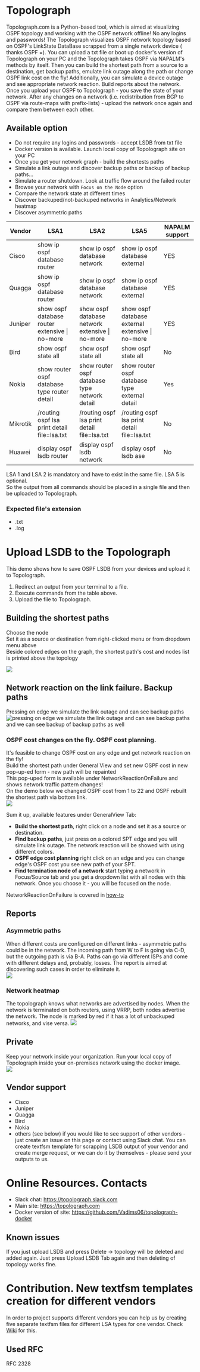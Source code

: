 # Topolograph
Topolograph.com is a Python-based tool, which is aimed at visualizing OSPF topology and working with the OSPF network offline! No any logins and passwords!
The Topolograph visualizes OSPF network topology based on OSPF's LinkState DataBase scrapped from a single network device ( thanks OSPF =). You can upload a txt file or boot up docker's version of Topolograph on your PC and the Topolograph takes OSPF via NAPALM's methods by itself. Then you can build the shortest path from a source to a destination, get backup paths, emulate link outage along the path or change OSPF link cost on the fly! Additionally, you can simulate a device outage and see appropriate network reaction. Build reports about the network.  
Once you upload your OSPF to Topolograph - you save the state of your network. After any changes on a network (i.e. redistribution from BGP to OSPF via route-maps with prefix-lists) - upload the network once again and compare them between each other.

## Available option
* Do not require any logins and passwords - accept LSDB from txt file
* Docker version is available. Launch local copy of Topolograph site on your PC
* Once you get your network graph - build the shortests paths
* Simulate a link outage and discover backup paths or backup of backup paths...
* Simulate a router shutdown. Look at traffic flow around the failed router
* Browse your network with `Focus on the Node` option
* Compare the network state at different times
* Discover backuped/not-backuped networks in Analytics/Network heatmap
* Discover asymmetric paths

| Vendor  | LSA1                                           | LSA2                                            | LSA5                                             | NAPALM support |
|---------|------------------------------------------------|-------------------------------------------------|--------------------------------------------------|----------------|
| Cisco   | show ip ospf database router                   | show ip ospf database network                   | show ip ospf database external                   | YES            |
| Quagga  | show ip ospf database router                   | show ip ospf database network                   | show ip ospf database external                   | YES            |
| Juniper | show ospf database router extensive \| no-more | show ospf database network extensive \| no-more | show ospf database external extensive \| no-more | YES            |
| Bird    | show ospf state all                            | show ospf state all                             | show ospf state all                              | No            |
| Nokia   | show router ospf database type router detail   | show router ospf database type network detail   | show router ospf database type external detail   | Yes           |
| Mikrotik| /routing ospf lsa print detail file=lsa.txt    | /routing ospf lsa print detail file=lsa.txt     | /routing ospf lsa print detail file=lsa.txt      | No            |
| Huawei  | display ospf lsdb router                       | display ospf lsdb network                       | display ospf lsdb ase                            | No            |

  
LSA 1 and LSA 2 is mandatory and have to exist in the same file. LSA 5 is optional.  
So the output from all commands should be placed in a single file and then be uploaded to Topolograph.
### Expected file's extension
- .txt
- .log
# Upload LSDB to the Topolograph
This demo shows how to save OSPF LSDB from your devices and upload it to Topolograph. 
1. Redirect an output from your terminal to a file. 
2. Execute commands from the table above. 
3. Upload the file to Topolograph.

## Building the shortest paths
Choose the node  
Set it as a source or destination from right-clicked menu or from dropdown menu above  
Beside colored edges on the graph, the shortest path's cost and nodes list is printed above the topology  

![](https://github.com/Vadims06/topolograph/blob/master/short_demo_text_file_and_short_paths.gif)
## Network reaction on the link failure. Backup paths
Pressing on edge we simulate the link outage and can see backup paths  
![pressing on edge we simulate the link outage and can see backup paths](https://github.com/Vadims06/topolograph/blob/master/backup_SPT.png)
and we can see backup of backup paths as well  


### OSPF cost changes on the fly. OSPF cost planning.
It's feasible to change OSPF cost on any edge and get network reaction on the fly!  
Build the shortest path under General View and set new OSPF cost in new pop-up-ed form - new path will be repainted  
This pop-uped form is available under NetworkReactionOnFailure and shows network traffic pattern changes!  
On the demo below we changed OSPF cost from 1 to 22 and OSPF rebuilt the shortest path via bottom link.  
![](https://github.com/Vadims06/topolograph/blob/master/ospf-cost-change-on-the-fly.gif)

Sum it up, available features under GeneralView Tab:  

* **Build the shortest path**, right click on a node and set it as a source or destination.
* **Find backup paths**, just press on a colored SPT edge and you will simulate link outage. The network reaction will be showed with using different colors.
* **OSPF edge cost planning** right click on an edge and you can change edge's OSPF cost you see new path of your SPT.
* **Find termination node of a network** start typing a network in Focus/Source tab and you get a dropdown list with all nodes with this network. Once you choose it - you will be focused on the node.  

NetworkReactionOnFailure is covered in [how-to](https://topolograph.com/how-to)

## Reports
### Asymmetric paths
When different costs are configured on different links - asymmetric paths could be in the network. The incoming path from W to F is going via C-D, but the outgoing path is via B-A. Paths can go via different ISPs and come with different delays and, probably, losses. The report is aimed at discovering such cases in order to eliminate it.  
![](https://github.com/Vadims06/topolograph/blob/master/asymmetric_horizontal_2x.png)

### Network heatmap
The topolograph knows what networks are advertised by nodes. When the network is terminated on both routers, using VRRP, both nodes advertise the network. The node is marked by red if it has a lot of unbackuped networks, and vise versa.
![](https://github.com/Vadims06/topolograph/blob/master/heatmap.png)

## Private
Keep your network inside your organization.
Run your local copy of Topolograph inside your on-premises network using the docker image.  
![](https://github.com/Vadims06/topolograph/blob/master/topolograph_docker.png)

## Vendor support
* Cisco
* Juniper
* Quagga
* Bird
* Nokia
* others (see below)
if you would like to see support of other vendors - just create an issue on this page or contact using Slack chat. You can create textfsm template for scrapping LSDB output of your vendor and create merge request, or we can do it by themselves - please send your outputs to us.

# Online Resources. Contacts
* Slack chat: https://topolograph.slack.com
* Main site: https://topolograph.com
* Docker version of site: https://github.com/Vadims06/topolograph-docker

## Known issues
If you just upload LSDB and press Delete -> topology will be deleted and added again. Just press Upload LSDB Tab again and then deleting of topology works fine.

# Contribution. New textfsm templates creation for different vendors
In order to project supports different vendors you can help us by creating five separate textfsm files for different LSA types for one vendor. Check [Wiki](https://github.com/Vadims06/topolograph/wiki/How-to-add-new-vendor-support) for this.

## Used RFC
RFC 2328
